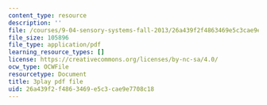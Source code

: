 ```yaml
---
content_type: resource
description: ''
file: /courses/9-04-sensory-systems-fall-2013/26a439f2f4863469e5c3cae9e7708c18_LJZi6CZafms.pdf
file_size: 105896
file_type: application/pdf
learning_resource_types: []
license: https://creativecommons.org/licenses/by-nc-sa/4.0/
ocw_type: OCWFile
resourcetype: Document
title: 3play pdf file
uid: 26a439f2-f486-3469-e5c3-cae9e7708c18
---
```

